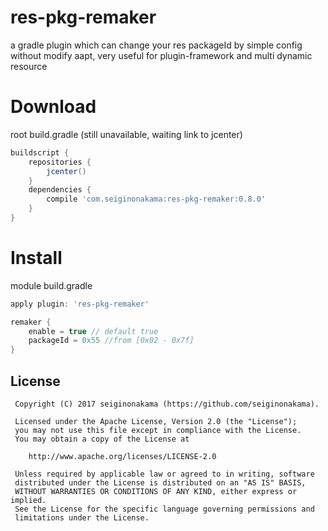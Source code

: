# res-pkg-remaker
a gradle plugin which can change your res packageId by simple config without modify aapt, very useful for plugin-framework and multi dynamic resource
# Download
root build.gradle (still unavailable, waiting link to jcenter)
```groovy
buildscript {
    repositories {
        jcenter()
    }
    dependencies {
        compile 'com.seiginonakama:res-pkg-remaker:0.8.0'
    }
}
```
# Install
module build.gradle
```groovy
apply plugin: 'res-pkg-remaker'

remaker {
    enable = true // default true
    packageId = 0x55 //from [0x02 - 0x7f]
}
```

License
-------
     Copyright (C) 2017 seiginonakama (https://github.com/seiginonakama).

     Licensed under the Apache License, Version 2.0 (the "License");
     you may not use this file except in compliance with the License.
     You may obtain a copy of the License at
    
        http://www.apache.org/licenses/LICENSE-2.0
    
     Unless required by applicable law or agreed to in writing, software
     distributed under the License is distributed on an "AS IS" BASIS,
     WITHOUT WARRANTIES OR CONDITIONS OF ANY KIND, either express or implied.
     See the License for the specific language governing permissions and
     limitations under the License.